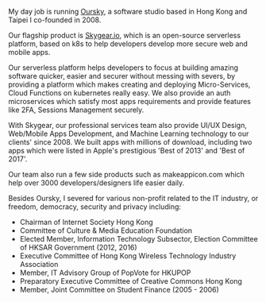 My day job is running [Oursky](https://www.oursky.com), a software studio based in Hong Kong and Taipei I co-founded in 2008.

Our flagship product is [Skygear.io](https://www.skygear.io), which is an open-source serverless platform, based on k8s to help developers develop more secure web and mobile apps.

Our serverless platform helps developers to focus at building amazing software quicker, easier and
securer without messing with severs, by providing a platform which makes creating and deploying
Micro-Services, Cloud Functions on kubernetes really easy. We also provide an auth microservices
which satisfy most apps requirements and provide features like 2FA, Sessions Management securely.

With Skygear, our professional services team also provide UI/UX Design, Web/Mobile Apps Development,
and Machine Learning technology to our clients' since 2008. We built apps with millions of
download, including two apps which were listed in Apple's prestigious 'Best of 2013' and 'Best of 2017'.

Our team also run a few side products such as makeappicon.com which help over 3000 developers/designers life easier daily.

Besides Oursky, I severed for various non-profit related to the IT industry, or freedom, democracy, security and privacy including:
 * Chairman of Internet Society Hong Kong
 * Committee of Culture & Media Education Foundation
 * Elected Member, Information Technology Subsector, Election Committee of HKSAR Government
(2012, 2016)
 * Executive Committee of Hong Kong Wireless Technology Industry Association
 * Member, IT Advisory Group of PopVote for HKUPOP
 * Preparatory Executive Committee of Creative Commons Hong Kong
 * Member, Joint Committee on Student Finance (2005 - 2006) 
